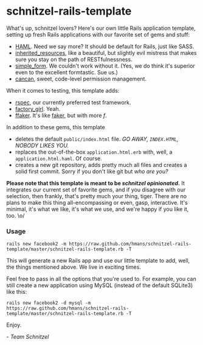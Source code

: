 # schnitzel-rails-template

What's up, schnitzel lovers? Here's our own little Rails application
template, setting up fresh Rails applications with our favorite set
of gems and stuff:

* [HAML](https://github.com/nex3/haml). Need we say more? It should be default for Rails, just like SASS.
* [inherited_resources](https://github.com/josevalim/inherited_resources), like a beautiful, but slightly evil mistress that makes sure you stay on the path of RESTfulnessness.
* [simple_form](https://github.com/plataformatec/simple_form). We couldn't work without it. (Yes, we do think it's superior even to the excellent formtastic. Sue us.)
* [cancan](https://github.com/ryanb/cancan), sweet, code-level permission management.

When it comes to testing, this template adds:

* [rspec](https://github.com/rspec/rspec-rails), our currently preferred test framework.
* [factory_girl](https://github.com/thoughtbot/factory_girl_rails/). Yeah.
* [ffaker](https://github.com/EmmanuelOga/ffaker). It's like [faker](http://faker.rubyforge.org/), but with more _f_.

In addition to these gems, this template

* deletes the default `public/index.html` file. _GO AWAY, `INDEX.HTML`, NOBODY LIKES YOU._
* replaces the out-of-the-box `application.html.erb` with, well, a `application.html.haml`. Of course.
* creates a new git repository, adds pretty much all files and creates a solid first commit. Sorry if you don't like git but _who are you?_

**Please note that this template is meant to be _schnitzel opinionated_.** It integrates our current set of favorite gems, and if you disagree with our selection, then frankly, that's pretty much your thing, tiger. There are no plans to make this thing all-encompassing or even, gasp, interactive. It's minimal, it's what we like, it's what we use, and we're happy if you like it, too. \o/

### Usage

    rails new facebook2 -m https://raw.github.com/hmans/schnitzel-rails-template/master/schnitzel-rails-template.rb -T

This will generate a new Rails app and use our little template
to add, well, the things mentioned above. We live in exciting times.

Feel free to pass in all the options that you're used to. For example, you can
still create a new application using MySQL (instead of the default SQLite3) like this:

    rails new facebook2 -d mysql -m https://raw.github.com/hmans/schnitzel-rails-template/master/schnitzel-rails-template.rb -T

Enjoy.

_- Team Schnitzel_
